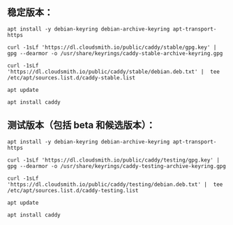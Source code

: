 ## 稳定版本：
    apt install -y debian-keyring debian-archive-keyring apt-transport-https

    curl -1sLf 'https://dl.cloudsmith.io/public/caddy/stable/gpg.key' |  gpg --dearmor -o /usr/share/keyrings/caddy-stable-archive-keyring.gpg

    curl -1sLf 'https://dl.cloudsmith.io/public/caddy/stable/debian.deb.txt' |  tee /etc/apt/sources.list.d/caddy-stable.list

    apt update

    apt install caddy
## 测试版本（包括 beta 和候选版本）：
    apt install -y debian-keyring debian-archive-keyring apt-transport-https

    curl -1sLf 'https://dl.cloudsmith.io/public/caddy/testing/gpg.key' |  gpg --dearmor -o /usr/share/keyrings/caddy-testing-archive-keyring.gpg

    curl -1sLf 'https://dl.cloudsmith.io/public/caddy/testing/debian.deb.txt' |  tee /etc/apt/sources.list.d/caddy-testing.list

    apt update

    apt install caddy